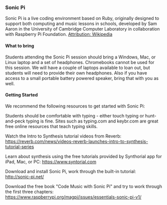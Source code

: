 ### Sonic Pi

Sonic Pi is a live coding environment based on Ruby, originally designed to support both computing and music lessons in schools, developed by Sam Aaron in the University of Cambridge Computer Laboratory in collaboration with Raspberry Pi Foundation. 
[Attribution: Wikipedia](https://en.wikipedia.org/wiki/Sonic_Pi)

#### What to bring
Students attending the Sonic Pi session should bring a Windows, Mac, or Linux laptop and a set of headphones. Chromebooks cannot be used for this session. We will have a couple of laptops available to loan out, but students will need to provide their own headphones. Also if you have access to a small portable battery powered speaker, bring that with you as well.

#### Getting Started  
We recommend the following resources to get started with Sonic Pi:

Students should be comfortable with typing - either touch typing or hunt-and-peck typing is fine. 
Sites such as typing.com and keybr.com are great free online resources that teach typing skills.

Watch the Intro to Synthesis tutorial videos from Reverb:
<https://reverb.com/news/videos-reverb-launches-intro-to-synthesis-tutorial-series>

Learn about synthesis using the free tutorials provided by Synthorial app for iPad, Mac, or PC:
<https://www.syntorial.com>

Download and install Sonic Pi, work through the built-in tutorial:
<http://sonic-pi.net/>

Download the free book "Code Music with Sonic Pi" and try to work through the first three chapters:
<https://www.raspberrypi.org/magpi/issues/essentials-sonic-pi-v1/>



